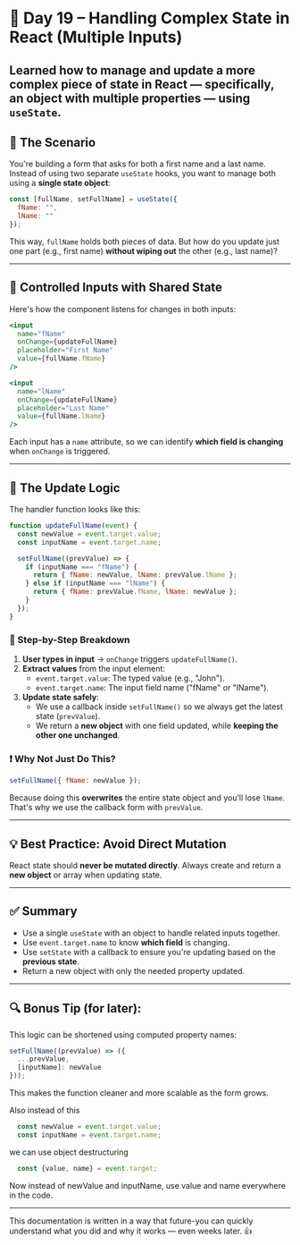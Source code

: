 # 📘 Day 19 – Handling Complex State in React (Multiple Inputs)
Learned how to manage and update a more complex piece of state in React — specifically, an object with multiple properties — using `useState`.
---

## 🧠 The Scenario
You're building a form that asks for both a first name and a last name. Instead of using two separate `useState` hooks, you want to manage both using a **single state object**:

```js
const [fullName, setFullName] = useState({
  fName: "",
  lName: ""
});
```

This way, `fullName` holds both pieces of data. But how do you update just one part (e.g., first name) **without wiping out** the other (e.g., last name)?

---

## 🧩 Controlled Inputs with Shared State
Here's how the component listens for changes in both inputs:

```jsx
<input
  name="fName"
  onChange={updateFullName}
  placeholder="First Name"
  value={fullName.fName}
/>

<input
  name="lName"
  onChange={updateFullName}
  placeholder="Last Name"
  value={fullName.lName}
/>
```

Each input has a `name` attribute, so we can identify **which field is changing** when `onChange` is triggered.

---

## 🔁 The Update Logic
The handler function looks like this:

```js
function updateFullName(event) {
  const newValue = event.target.value;
  const inputName = event.target.name;

  setFullName((prevValue) => {
    if (inputName === "fName") {
      return { fName: newValue, lName: prevValue.lName };
    } else if (inputName === "lName") {
      return { fName: prevValue.fName, lName: newValue };
    }
  });
}
```

### 📝 Step-by-Step Breakdown
1. **User types in input** → `onChange` triggers `updateFullName()`.
2. **Extract values** from the input element:
   - `event.target.value`: The typed value (e.g., "John").
   - `event.target.name`: The input field name ("fName" or "lName").
3. **Update state safely**:
   - We use a callback inside `setFullName()` so we always get the latest state (`prevValue`).
   - We return a **new object** with one field updated, while **keeping the other one unchanged**.

### ❗ Why Not Just Do This?
```js
setFullName({ fName: newValue });
```
Because doing this **overwrites** the entire state object and you’ll lose `lName`. That's why we use the callback form with `prevValue`.

---

## 💡 Best Practice: Avoid Direct Mutation
React state should **never be mutated directly**. Always create and return a **new object** or array when updating state.

---

## ✅ Summary
- Use a single `useState` with an object to handle related inputs together.
- Use `event.target.name` to know **which field** is changing.
- Use `setState` with a callback to ensure you're updating based on the **previous state**.
- Return a new object with only the needed property updated.

---

## 🔍 Bonus Tip (for later):
This logic can be shortened using computed property names:
```js
setFullName((prevValue) => ({
  ...prevValue,
  [inputName]: newValue
}));
```
This makes the function cleaner and more scalable as the form grows.

Also instead of this 

```js
  const newValue = event.target.value;
  const inputName = event.target.name;
```
we can use object destructuring

```js
  const {value, name} = event.target;
```
Now instead of newValue and inputName, use value and name everywhere in the code.

---

This documentation is written in a way that future-you can quickly understand what you did and why it works — even weeks later. 👍
